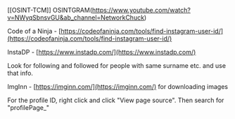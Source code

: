 	
[[OSINT-TCM]]
OSINTGRAM(https://www.youtube.com/watch?v=NWyqSbnsvGU&ab_channel=NetworkChuck)

Code of a Ninja - [https://codeofaninja.com/tools/find-instagram-user-id/](https://codeofaninja.com/tools/find-instagram-user-id/)

InstaDP - [https://www.instadp.com/](https://www.instadp.com/)

Look for following and followed for people with same surname etc. and use that info.

ImgInn - [https://imginn.com/](https://imginn.com/) for downloading images

For the profile ID, right click and click "View page source". Then search for "profilePage_"